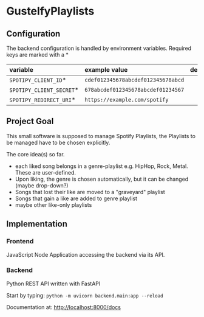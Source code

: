 # GustelfyPlaylists

## Configuration

The backend configuration is handled by environment variables.
Required keys are marked with a *

| variable                  | example value                      | description |
|:--------------------------|:-----------------------------------|-------------|
| `SPOTIPY_CLIENT_ID`*      | `cdef012345678abcdef012345678abcd` |             |
| `SPOTIPY_CLIENT_SECRET`*  | `678abcdef012345678abcdef01234567` |             |
| `SPOTIPY_REDIRECT_URI`*   | `https://example.com/spotify`      |             |

## Project Goal

This small software is supposed to manage Spotify Playlists, the Playlists to be managed have to be chosen explicitly.

The core idea(s) so far.

- each liked song belongs in a genre-playlist e.g. HipHop, Rock, Metal. These are user-defined.
- Upon liking, the genre is chosen automatically, but it can be changed (maybe drop-down?)
- Songs that lost their like are moved to a "graveyard" playlist
- Songs that gain a like are added to genre playlist
- maybe other like-only playlists

## Implementation

### Frontend

JavaScript Node Application accessing the backend via its API.

### Backend

Python REST API written with FastAPI

Start by typing: `python -m uvicorn backend.main:app --reload`

Documentation at: <http://localhost:8000/docs>
